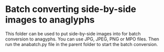 # Batch converting side-by-side images to anaglyphs

This folder can be used to put side-by-side images into for batch conversion to anagyphs. You can use JPG, JPEG, PNG or MPO files. Then run the anabatch.py file in the parent folder to start the batch conversion.

